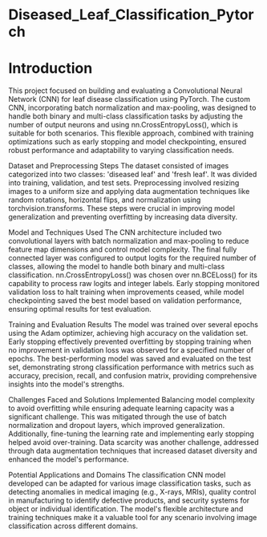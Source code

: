 # Diseased_Leaf_Classification_Pytorch

# Introduction
This project focused on building and evaluating a Convolutional Neural Network (CNN) for leaf disease classification using PyTorch. The custom CNN, incorporating batch normalization and max-pooling, was designed to handle both binary and multi-class classification tasks by adjusting the number of output neurons and using nn.CrossEntropyLoss(), which is suitable for both scenarios. This flexible approach, combined with training optimizations such as early stopping and model checkpointing, ensured robust performance and adaptability to varying classification needs.

Dataset and Preprocessing Steps
The dataset consisted of images categorized into two classes: 'diseased leaf' and 'fresh leaf'. It was divided into training, validation, and test sets. Preprocessing involved resizing images to a uniform size and applying data augmentation techniques like random rotations, horizontal flips, and normalization using torchvision.transforms. These steps were crucial in improving model generalization and preventing overfitting by increasing data diversity.

Model and Techniques Used
The CNN architecture included two convolutional layers with batch normalization and max-pooling to reduce feature map dimensions and control model complexity. The final fully connected layer was configured to output logits for the required number of classes, allowing the model to handle both binary and multi-class classification. nn.CrossEntropyLoss() was chosen over nn.BCELoss() for its capability to process raw logits and integer labels. Early stopping monitored validation loss to halt training when improvements ceased, while model checkpointing saved the best model based on validation performance, ensuring optimal results for test evaluation.

Training and Evaluation Results
The model was trained over several epochs using the Adam optimizer, achieving high accuracy on the validation set. Early stopping effectively prevented overfitting by stopping training when no improvement in validation loss was observed for a specified number of epochs. The best-performing model was saved and evaluated on the test set, demonstrating strong classification performance with metrics such as accuracy, precision, recall, and confusion matrix, providing comprehensive insights into the model's strengths.

Challenges Faced and Solutions Implemented
Balancing model complexity to avoid overfitting while ensuring adequate learning capacity was a significant challenge. This was mitigated through the use of batch normalization and dropout layers, which improved generalization. Additionally, fine-tuning the learning rate and implementing early stopping helped avoid over-training. Data scarcity was another challenge, addressed through data augmentation techniques that increased dataset diversity and enhanced the model's performance.

Potential Applications and Domains
The classification CNN model developed can be adapted for various image classification tasks, such as detecting anomalies in medical imaging (e.g., X-rays, MRIs), quality control in manufacturing to identify defective products, and security systems for object or individual identification. The model's flexible architecture and  training techniques make it a valuable tool for any scenario involving image classification across different domains.
